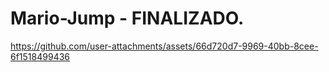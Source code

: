 # Mario-Jump - FINALIZADO.

https://github.com/user-attachments/assets/66d720d7-9969-40bb-8cee-6f1518499436

